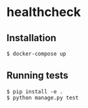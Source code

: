 # healthcheck

## Installation
```sh
$ docker-compose up
```

## Running tests
```
$ pip install -e .
$ python manage.py test
```
